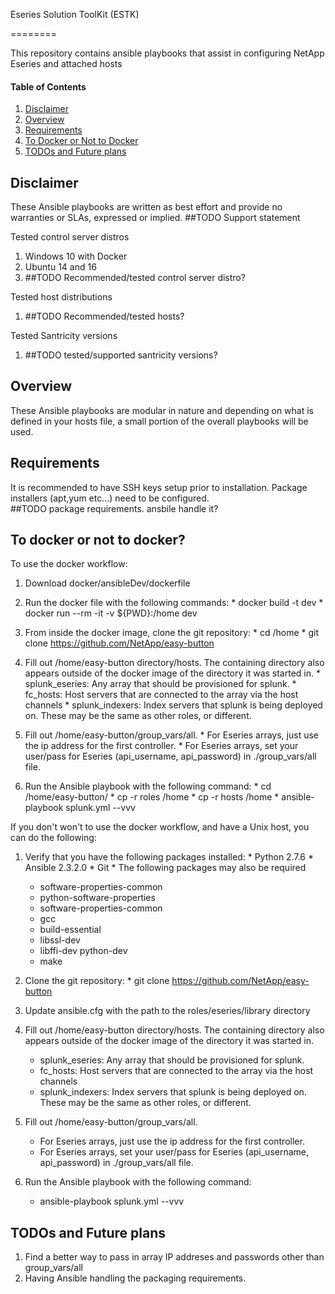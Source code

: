 Eseries Solution ToolKit (ESTK)

========

This repository contains ansible playbooks that assist in configuring NetApp Eseries and attached hosts

#### Table of Contents

  1. [Disclaimer](#disclaimer)
  2. [Overview](#overview)
  3. [Requirements](#requirements)
  4. [To Docker or Not to Docker](#todockerornottodocker)
  5. [TODOs and Future plans](#TODOsandFutureplans)

## Disclaimer

These Ansible playbooks are written as best effort and provide no warranties or SLAs, expressed or implied. ##TODO Support statement

Tested control server distros

  1.  Windows 10 with Docker
  2.  Ubuntu 14 and 16
  3.  ##TODO Recommended/tested control server distro?

Tested host distributions

  1.  ##TODO Recommended/tested hosts?
  
Tested Santricity versions

  1.  ##TODO tested/supported santricity versions?
  
  
## Overview

These Ansible playbooks are modular in nature and depending on what is defined in your hosts file, a small 
portion of the overall playbooks will be used.

## Requirements

It is recommended to have SSH keys setup prior to installation. 
Package installers (apt,yum etc...) need to be configured.  
##TODO package requirements. ansbile handle it?

## To docker or not to docker?
To use the docker workflow:

  1. Download docker/ansibleDev/dockerfile 

  2. Run the docker file with the following commands:
    * docker build -t dev
    * docker run --rm -it -v ${PWD}:/home dev

  3. From inside the docker image, clone the git repository:
    * cd /home
    * git clone https://github.com/NetApp/easy-button

  4. Fill out /home/easy-button directory/hosts.  The containing directory also appears outside of the docker image of the directory it was started in.
    * splunk_eseries:  Any array that should be provisioned for splunk.
	* fc_hosts:  Host servers that are connected to the array via the host channels
	* splunk_indexers:  Index servers that splunk is being deployed on.  These may be the same as other roles, or different.

 
  5. Fill out /home/easy-button/group_vars/all.
    *  For Eseries arrays, just use the ip address for the first controller.
    *  For Eseries arrays, set your user/pass for Eseries (api_username, api_password) in ./group_vars/all file.
	
  6. Run the Ansible playbook with the following command:
    * cd /home/easy-button/
	* cp -r roles /home
	* cp -r hosts /home
    * ansible-playbook splunk.yml --vvv

If you don't won't to use the docker workflow, and have a Unix host, you can do the following:
 
 1.  Verify that you have the following packages installed:
    *  Python 2.7.6
	*  Ansible 2.3.2.0
	*  Git
    *  The following packages may also be required
	   *  software-properties-common
	   *  python-software-properties
	   *  software-properties-common
       *  gcc
	   *  build-essential   
	   *  libssl-dev   
	   *  libffi-dev python-dev
       *  make  
	
 2.  Clone the git repository:
    * git clone https://github.com/NetApp/easy-button
  
 3.  Update ansible.cfg with the path to the roles/eseries/library directory
 
 4. Fill out /home/easy-button directory/hosts.  The containing directory also appears outside of the docker image of the directory it was started in.
    * splunk_eseries:  Any array that should be provisioned for splunk.
	* fc_hosts:  Host servers that are connected to the array via the host channels
	* splunk_indexers:  Index servers that splunk is being deployed on.  These may be the same as other roles, or different.
  
 5. Fill out /home/easy-button/group_vars/all.
    *  For Eseries arrays, just use the ip address for the first controller.
    *  For Eseries arrays, set your user/pass for Eseries (api_username, api_password) in ./group_vars/all file.

 6. Run the Ansible playbook with the following command:
    * ansible-playbook splunk.yml --vvv

## TODOs and Future plans

1.  Find a better way to pass in array IP addreses and passwords other than group_vars/all
2.  Having Ansible handling the packaging requirements.
